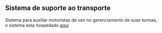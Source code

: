 ## Sistema de suporte ao transporte
Sistema para auxiliar motoristas de van no gerenciamento de suas turmas, o sistema esta hospedado [aqui](https://suportetransporte.herokuapp.com/)
